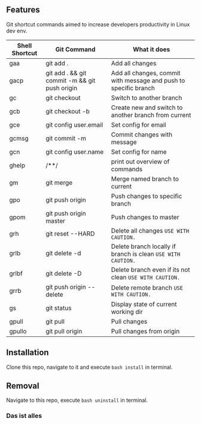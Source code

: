 ## Features

Git shortcut commands aimed to increase developers productivity in Linux dev env.

| Shell Shortcut | Git Command | What it does |
| ------ | ------ | ------ |
| gaa | git add . | Add all changes |
| gacp | git add . && git commit -m <message> && git push origin <branch> | Add all changes, commit with message and push to specific branch |
| gc | git checkout <branch> | Switch to another branch |
| gcb | git checkout -b <branch> | Create new and switch to another branch from current | 
| gce | git config user.email <email> | Set config for email |
| gcmsg | git commit -m <message> | Commit changes with message |
| gcn | git config user.name <name> | Set config for name |
| ghelp | /**/ | print out overview of commands |
| gm | git merge <branch> | Merge named branch to current |
| gpo | git push origin <branch> | Push changes to specific branch |
| gpom | git push origin master | Push changes to master |
| grh | git reset --HARD | Delete all changes `USE WITH CAUTION.` |
| grlb | git delete -d <branch> | Delete branch locally if branch is clean `USE WITH CAUTION.` |
| grlbf | git delete -D <branch> | Delete branch even if its not clean `USE WITH CAUTION.` |
| grrb | git push origin --delete <origin-branch> | Delete remote branch `USE WITH CAUTION.` |
| gs | git status | Display state of current working dir |
| gpull | git pull | Pull changes |
| gpullo | git pull origin <branch> | Pull changes from origin |

  
## Installation
  
Clone this repo, navigate to it and execute ``` bash install ``` in terminal.
  
## Removal
 
Navigate to this repo, execute ``` bash uninstall ``` in terminal.
  
### Das ist alles
